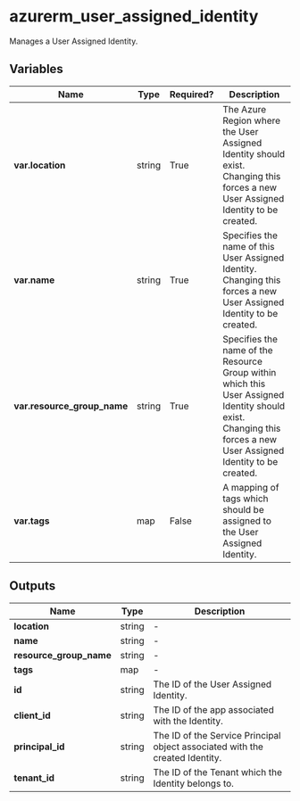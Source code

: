 # azurerm_user_assigned_identity

Manages a User Assigned Identity.

## Variables

| Name | Type | Required? |  Description |
| ---- | ---- | --------- |  ----------- |
| **var.location** | string | True | The Azure Region where the User Assigned Identity should exist. Changing this forces a new User Assigned Identity to be created. | 
| **var.name** | string | True | Specifies the name of this User Assigned Identity. Changing this forces a new User Assigned Identity to be created. | 
| **var.resource_group_name** | string | True | Specifies the name of the Resource Group within which this User Assigned Identity should exist. Changing this forces a new User Assigned Identity to be created. | 
| **var.tags** | map | False | A mapping of tags which should be assigned to the User Assigned Identity. | 



## Outputs

| Name | Type | Description |
| ---- | ---- | --------- | 
| **location** | string  | - | 
| **name** | string  | - | 
| **resource_group_name** | string  | - | 
| **tags** | map  | - | 
| **id** | string  | The ID of the User Assigned Identity. | 
| **client_id** | string  | The ID of the app associated with the Identity. | 
| **principal_id** | string  | The ID of the Service Principal object associated with the created Identity. | 
| **tenant_id** | string  | The ID of the Tenant which the Identity belongs to. | 